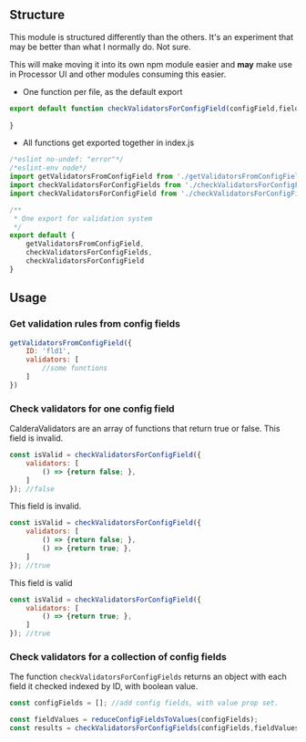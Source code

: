 

## Structure
This module is structured differently than the others. It's an experiment that may be better than what I normally do. Not sure.

This will make moving it into its own npm module easier and **may** make use in Processor UI and other modules consuming this easier.

* One function per file, as the default export

```js
export default function checkValidatorsForConfigField(configField,fieldValues) {
    
}

```

* All functions get exported together in index.js
```js
/*eslint no-undef: "error"*/
/*eslint-env node*/
import getValidatorsFromConfigField from './getValidatorsFromConfigField';
import checkValidatorsForConfigFields from './checkValidatorsForConfigField';
import checkValidatorsForConfigField from './checkValidatorsForConfigField';

/**
 * One export for validation system
 */
export default {
	getValidatorsFromConfigField,
	checkValidatorsForConfigFields,
	checkValidatorsForConfigField
}
```

## Usage

### Get validation rules from config fields
```js
getValidatorsFromConfigField({
    ID: 'fld1',
    validators: [
    	//some functions
    ]
})
```

### Check validators for one config field
CalderaValidators are an array of functions that return true or false. This field is invalid.
```js
const isValid = checkValidatorsForConfigField({
    validators: [
        () => {return false; },
    ]
}); //false

```
 This field is invalid.

```js
const isValid = checkValidatorsForConfigField({
    validators: [
        () => {return false; },
        () => {return true; },
    ]
}); //true

```
This field is valid

```js
const isValid = checkValidatorsForConfigField({
    validators: [
        () => {return true; },
    ]
}); //true

```

### Check validators for a collection of config fields
The function `checkValidatorsForConfigFields` returns an object with each field it checked indexed by ID, with boolean value.
```js
const configFields = []; //add config fields, with value prop set.

const fieldValues = reduceConfigFieldsToValues(configFields);
const results = checkValidatorsForConfigFields(configFields,fieldValues);

```
